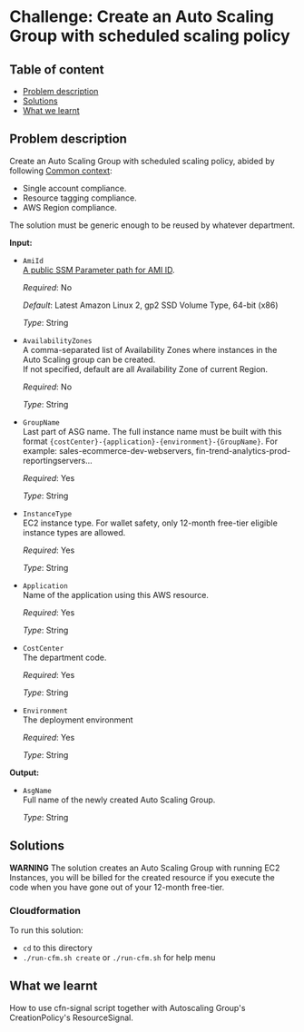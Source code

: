 # Challenge: Create an Auto Scaling Group with scheduled scaling policy

## Table of content
* [Problem description](#problem-description)
* [Solutions](#solutions)
* [What we learnt](#what-we-learnt)

## Problem description

Create an Auto Scaling Group with scheduled scaling policy, abided by following [Common context](../../../README.md#common-context):
  * Single account compliance.
  * Resource tagging compliance.
  * AWS Region compliance.

The solution must be generic enough to be reused by whatever department.

**Input:**
  * `AmiId`<br>
    [A public SSM Parameter path for AMI ID](https://docs.aws.amazon.com/systems-manager/latest/userguide/parameter-store-public-parameters-ami.html).

    *Required*: No

    *Default*: Latest Amazon Linux 2, gp2 SSD Volume Type, 64-bit (x86)

    *Type*: String

  * `AvailabilityZones`<br>
    A comma-separated list of Availability Zones where instances in the Auto Scaling group can be created.<br>
    If not specified, default are all Availability Zone of current Region.

    *Required*: No

    *Type*: String

  * `GroupName`<br>
    Last part of ASG name. The full instance name must be built with this format
    `{costCenter}-{application}-{environment}-{GroupName}`. For example: sales-ecommerce-dev-webservers, fin-trend-analytics-prod-reportingservers...

    *Required*: Yes

    *Type*: String

  * `InstanceType`<br>
    EC2 instance type. For wallet safety, only 12-month free-tier eligible instance types are allowed.

    *Required*: Yes

    *Type*: String

  * `Application`<br>
    Name of the application using this AWS resource.

    *Required*: Yes

    *Type*: String

  * `CostCenter`<br>
    The department code.

    *Required*: Yes

    *Type*: String

  * `Environment`<br>
    The deployment environment

    *Required*: Yes

    *Type*: String

**Output:**
  * `AsgName`<br>
    Full name of the newly created Auto Scaling Group.

    *Type*: String
## Solutions

**WARNING** The solution creates an Auto Scaling Group with running EC2 Instances, you will be billed for the created resource if you execute the code
when you have gone out of your 12-month free-tier.

### **Cloudformation**

To run this solution:
  - `cd` to this directory
  - `./run-cfm.sh create` or `./run-cfm.sh` for help menu

## What we learnt

How to use cfn-signal script together with Autoscaling Group's CreationPolicy's ResourceSignal.

